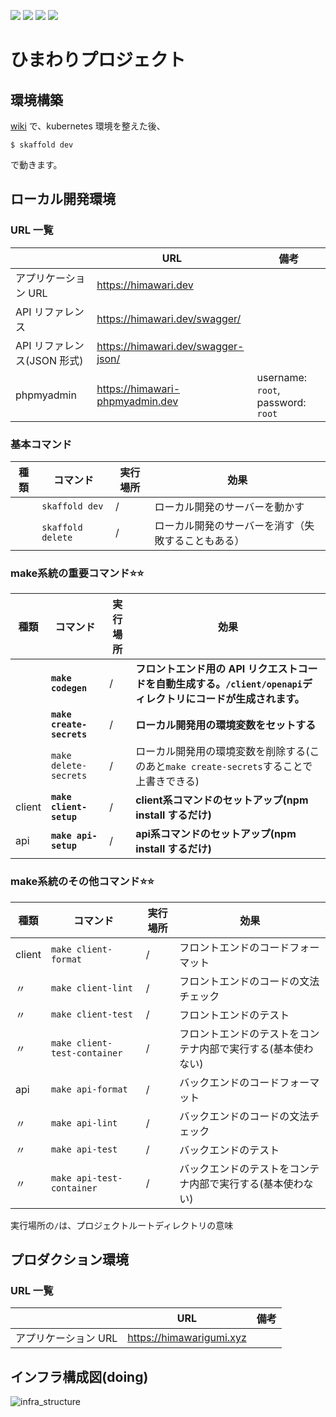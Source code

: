 ![](https://github.com/YoshijiFujiwara/himawari-project/workflows/deploy-client/badge.svg)
![](https://github.com/YoshijiFujiwara/himawari-project/workflows/deploy-node/badge.svg)
![](https://github.com/YoshijiFujiwara/himawari-project/workflows/test-client/badge.svg)
![](https://github.com/YoshijiFujiwara/himawari-project/workflows/test-node/badge.svg)

# ひまわりプロジェクト

## 環境構築

[wiki](https://github.com/YoshijiFujiwara/himawari-project/wiki) で、kubernetes 環境を整えた後、

```
$ skaffold dev
```

で動きます。

## ローカル開発環境

### URL 一覧

|                             | URL                                | 備考                               |
| --------------------------- | ---------------------------------- | ---------------------------------- |
| アプリケーション URL        | https://himawari.dev               |                                    |
| API リファレンス            | https://himawari.dev/swagger/      |                                    |
| API リファレンス(JSON 形式) | https://himawari.dev/swagger-json/ |                                    |
| phpmyadmin                  | https://himawari-phpmyadmin.dev    | username: `root`, password: `root` |

### 基本コマンド
| 種類 | コマンド          | 実行場所 | 効果                                               |
| ---- | ----------------- | -------- | -------------------------------------------------- |
|      | `skaffold dev`    | /        | ローカル開発のサーバーを動かす                     |
|      | `skaffold delete` | /        | ローカル開発のサーバーを消す（失敗することもある） |

### make系統の重要コマンド:star::star:

| 種類   | コマンド                  | 実行場所 | 効果                                                                                                             |
| ------ | ------------------------- | -------- | ---------------------------------------------------------------------------------------------------------------- |
|        | **`make codegen`**        | /        | **フロントエンド用の API リクエストコードを自動生成する。`/client/openapi`ディレクトリにコードが生成されます。** |
|        | **`make create-secrets`** | /        | **ローカル開発用の環境変数をセットする**                                                                         |
|        | `make delete-secrets`     | /        | ローカル開発用の環境変数を削除する(このあと`make create-secrets`することで上書きできる)                          |
| client | **`make client-setup`**   | /        | **client系コマンドのセットアップ(npm install するだけ)**                                                         |
| api    | **`make api-setup`**      | /        | **api系コマンドのセットアップ(npm install するだけ)**                                                            |

### make系統のその他コマンド:star::star:

| 種類   | コマンド                     | 実行場所 | 効果                                                         |
| ------ | ---------------------------- | -------- | ------------------------------------------------------------ |
| client | `make client-format`         | /        | フロントエンドのコードフォーマット                           |
| 〃     | `make client-lint`           | /        | フロントエンドのコードの文法チェック                         |
| 〃     | `make client-test`           | /        | フロントエンドのテスト                                       |
| 〃     | `make client-test-container` | /        | フロントエンドのテストをコンテナ内部で実行する(基本使わない) |
| api    | `make api-format`            | /        | バックエンドのコードフォーマット                             |
| 〃     | `make api-lint`              | /        | バックエンドのコードの文法チェック                           |
| 〃     | `make api-test`              | /        | バックエンドのテスト                                         |
| 〃     | `make api-test-container`    | /        | バックエンドのテストをコンテナ内部で実行する(基本使わない)   |

実行場所の`/`は、プロジェクトルートディレクトリの意味

## プロダクション環境

### URL 一覧

|                      | URL                      | 備考 |
| -------------------- | ------------------------ | ---- |
| アプリケーション URL | https://himawarigumi.xyz |      |

## インフラ構成図(doing)

![infra_structure](https://user-images.githubusercontent.com/35862303/82797210-bc134180-9eb1-11ea-88d6-f0bb8c56f833.jpg)
